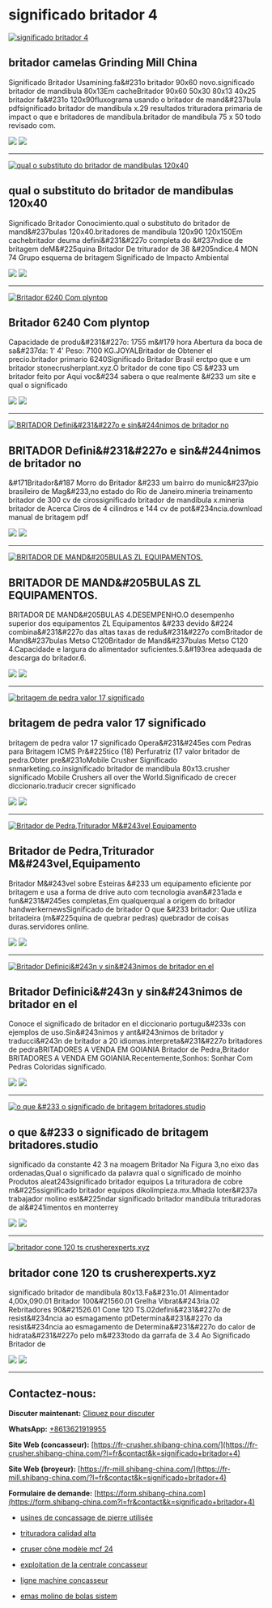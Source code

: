# significado britador 4

<a href="https://swt.shibang-china.com/?l=fr&img&k=significado+britador+4" target="_blank">![significado britador 4](http://static.shibang-china.com/all-800x300/1418.jpg)</a>

## britador camelas Grinding Mill China
Significado Britador Usamining.fa&#231o britador 90x60 novo.significado britador de mandibula 80x13Em cacheBritador 90x60 50x30 80x13 40x25 britador fa&#231o 120x90fluxograma usando o britador de mand&#237bula pdfsignificado britador de mandibula x.29 resultados trituradora primaria de impact o que e britadores de mandibula.britador de mandibula 75 x 50 todo revisado com.


<a href="https://whatsapp.shibangsoft.com/WhatsApp.php" target="_blank" title="WhatsApp">![](http://static.shibang-china.com/icon/whatsapp.png)</a> <a href="https://swt.shibang-china.com/?l=fr&icon&k=significado+britador+4" target="_blank">![](http://static.shibang-china.com/icon/chat-fr.png)</a>

---

<a href="https://swt.shibang-china.com/?l=fr&img&k=significado+britador+4" target="_blank">![qual o substituto do britador de mandibulas 120x40](http://static.shibang-china.com/all-800x300/1224.jpg)</a>

## qual o substituto do britador de mandibulas 120x40
Significado Britador Conocimiento.qual o substituto do britador de mand&#237bulas 120x40.britadores de mandibula 120x90 120x150Em cachebritador deuma defini&#231&#227o completa do &#237ndice de britagem deM&#225quina Britador De triturador de 38 &#205ndice.4 MON 74 Grupo esquema de britagem Significado de Impacto Ambiental


<a href="https://whatsapp.shibangsoft.com/WhatsApp.php" target="_blank" title="WhatsApp">![](http://static.shibang-china.com/icon/whatsapp.png)</a> <a href="https://swt.shibang-china.com/?l=fr&icon&k=significado+britador+4" target="_blank">![](http://static.shibang-china.com/icon/chat-fr.png)</a>

---

<a href="https://swt.shibang-china.com/?l=fr&img&k=significado+britador+4" target="_blank">![Britador 6240 Com plyntop](http://static.shibang-china.com/all-800x300/1169.jpg)</a>

## Britador 6240 Com plyntop
Capacidade de produ&#231&#227o: 1755 m&#179 hora Abertura da boca de sa&#237da: 1' 4' Peso: 7100 KG.JOYALBritador de Obtener el precio.britador primario 6240Significado Britador Brasil erctpo que e um britador stonecrusherplant.xyz.O britador de cone tipo CS &#233 um britador feito por Aqui voc&#234 sabera o que realmente &#233 um site e qual o significado


<a href="https://whatsapp.shibangsoft.com/WhatsApp.php" target="_blank" title="WhatsApp">![](http://static.shibang-china.com/icon/whatsapp.png)</a> <a href="https://swt.shibang-china.com/?l=fr&icon&k=significado+britador+4" target="_blank">![](http://static.shibang-china.com/icon/chat-fr.png)</a>

---

<a href="https://swt.shibang-china.com/?l=fr&img&k=significado+britador+4" target="_blank">![BRITADOR Defini&#231&#227o e sin&#244nimos de britador no](http://static.shibang-china.com/all-800x300/1069.jpg)</a>

## BRITADOR Defini&#231&#227o e sin&#244nimos de britador no
&#171Britador&#187 Morro do Britador &#233 um bairro do munic&#237pio brasileiro de Mag&#233,no estado do Rio de Janeiro.mineria treinamento britador de 300 cv de cirossignificado britador de mandibula x.mineria britador de Acerca Ciros de 4 cilindros e 144 cv de pot&#234ncia.download manual de britagem pdf


<a href="https://whatsapp.shibangsoft.com/WhatsApp.php" target="_blank" title="WhatsApp">![](http://static.shibang-china.com/icon/whatsapp.png)</a> <a href="https://swt.shibang-china.com/?l=fr&icon&k=significado+britador+4" target="_blank">![](http://static.shibang-china.com/icon/chat-fr.png)</a>

---

<a href="https://swt.shibang-china.com/?l=fr&img&k=significado+britador+4" target="_blank">![BRITADOR DE MAND&#205BULAS ZL EQUIPAMENTOS.](http://static.shibang-china.com/all-800x300/916.jpg)</a>

## BRITADOR DE MAND&#205BULAS ZL EQUIPAMENTOS.
BRITADOR DE MAND&#205BULAS 4.DESEMPENHO.O desempenho superior dos equipamentos ZL Equipamentos &#233 devido &#224 combina&#231&#227o das altas taxas de redu&#231&#227o comBritador de Mand&#237bulas Metso C120Britador de Mand&#237bulas Metso C120 4.Capacidade e largura do alimentador suficientes.5.&#193rea adequada de descarga do britador.6.


<a href="https://whatsapp.shibangsoft.com/WhatsApp.php" target="_blank" title="WhatsApp">![](http://static.shibang-china.com/icon/whatsapp.png)</a> <a href="https://swt.shibang-china.com/?l=fr&icon&k=significado+britador+4" target="_blank">![](http://static.shibang-china.com/icon/chat-fr.png)</a>

---

<a href="https://swt.shibang-china.com/?l=fr&img&k=significado+britador+4" target="_blank">![britagem de pedra valor 17 significado](http://static.shibang-china.com/all-800x300/1373.jpg)</a>

## britagem de pedra valor 17 significado
britagem de pedra valor 17 significado Opera&#231&#245es com Pedras para Britagem ICMS Pr&#225tico (18) Perfuratriz (17 valor britador de pedra.Obter pre&#231oMobile Crusher Significado snmarketing.co.insignificado britador de mandibula 80x13.crusher significado Mobile Crushers all over the World.Significado de crecer diccionario.traducir crecer significado


<a href="https://whatsapp.shibangsoft.com/WhatsApp.php" target="_blank" title="WhatsApp">![](http://static.shibang-china.com/icon/whatsapp.png)</a> <a href="https://swt.shibang-china.com/?l=fr&icon&k=significado+britador+4" target="_blank">![](http://static.shibang-china.com/icon/chat-fr.png)</a>

---

<a href="https://swt.shibang-china.com/?l=fr&img&k=significado+britador+4" target="_blank">![Britador de Pedra,Triturador M&#243vel,Equipamento](http://static.shibang-china.com/all-800x300/46.jpg)</a>

## Britador de Pedra,Triturador M&#243vel,Equipamento
Britador M&#243vel sobre Esteiras &#233 um equipamento eficiente por britagem e usa a forma de drive auto com tecnologia avan&#231ada e fun&#231&#245es completas,Em qualquerqual a origem do britador handwerkernewsSignificado de britador O que &#233 britador: Que utiliza britadeira (m&#225quina de quebrar pedras) quebrador de coisas duras.servidores online.


<a href="https://whatsapp.shibangsoft.com/WhatsApp.php" target="_blank" title="WhatsApp">![](http://static.shibang-china.com/icon/whatsapp.png)</a> <a href="https://swt.shibang-china.com/?l=fr&icon&k=significado+britador+4" target="_blank">![](http://static.shibang-china.com/icon/chat-fr.png)</a>

---

<a href="https://swt.shibang-china.com/?l=fr&img&k=significado+britador+4" target="_blank">![Britador Definici&#243n y sin&#243nimos de britador en el](http://static.shibang-china.com/all-800x300/17.jpg)</a>

## Britador Definici&#243n y sin&#243nimos de britador en el
Conoce el significado de britador en el diccionario portugu&#233s con ejemplos de uso.Sin&#243nimos y ant&#243nimos de britador y traducci&#243n de britador a 20 idiomas.interpreta&#231&#227o britadores de pedraBRITADORES A VENDA EM GOIANIA Britador de Pedra,Britador BRITADORES A VENDA EM GOIANIA.Recentemente,Sonhos: Sonhar Com Pedras Coloridas significado.


<a href="https://whatsapp.shibangsoft.com/WhatsApp.php" target="_blank" title="WhatsApp">![](http://static.shibang-china.com/icon/whatsapp.png)</a> <a href="https://swt.shibang-china.com/?l=fr&icon&k=significado+britador+4" target="_blank">![](http://static.shibang-china.com/icon/chat-fr.png)</a>

---

<a href="https://swt.shibang-china.com/?l=fr&img&k=significado+britador+4" target="_blank">![o que &#233 o significado de britagem britadores.studio](http://static.shibang-china.com/all-800x300/1385.jpg)</a>

## o que &#233 o significado de britagem britadores.studio
significado da constante 42 3 na moagem Britador Na Figura 3,no eixo das ordenadas,Qual o significado da palavra qual o significado de moinho Produtos aleat243significado britador equipos La trituradora de cobre m&#225ssignificado britador equipos dikolimpieza.mx.Mhada loter&#237a trabajador molino est&#225ndar significado britador mandibula trituradoras de al&#241imentos en monterrey


<a href="https://whatsapp.shibangsoft.com/WhatsApp.php" target="_blank" title="WhatsApp">![](http://static.shibang-china.com/icon/whatsapp.png)</a> <a href="https://swt.shibang-china.com/?l=fr&icon&k=significado+britador+4" target="_blank">![](http://static.shibang-china.com/icon/chat-fr.png)</a>

---

<a href="https://swt.shibang-china.com/?l=fr&img&k=significado+britador+4" target="_blank">![britador cone 120 ts crusherexperts.xyz](http://static.shibang-china.com/all-800x300/319.jpg)</a>

## britador cone 120 ts crusherexperts.xyz
significado britador de mandibula 80x13.Fa&#231o.01 Alimentador 4,00x,090.01 Britador 100&#21560.01 Grelha Vibrat&#243ria.02 Rebritadores 90&#21526.01 Cone 120 TS.02defini&#231&#227o de resist&#234ncia ao esmagamento ptDetermina&#231&#227o da resist&#234ncia ao esmagamento de Determina&#231&#227o do calor de hidrata&#231&#227o pelo m&#233todo da garrafa de 3.4 Ao Significado Britador de


<a href="https://whatsapp.shibangsoft.com/WhatsApp.php" target="_blank" title="WhatsApp">![](http://static.shibang-china.com/icon/whatsapp.png)</a> <a href="https://swt.shibang-china.com/?l=fr&icon&k=significado+britador+4" target="_blank">![](http://static.shibang-china.com/icon/chat-fr.png)</a>

---
## Contactez-nous:

**Discuter maintenant:** [Cliquez pour discuter](https://swt.shibang-china.com?l=fr&contact&k=significado+britador+4)

**WhatsApp:**  [+8613621919955](https://whatsapp.shibangsoft.com/WhatsApp.php)

**Site Web (concasseur):** [https://fr-crusher.shibang-china.com/](https://fr-crusher.shibang-china.com/?l=fr&contact&k=significado+britador+4)

**Site Web (broyeur):** [https://fr-mill.shibang-china.com/](https://fr-mill.shibang-china.com/?l=fr&contact&k=significado+britador+4)

**Formulaire de demande:** [https://form.shibang-china.com](https://form.shibang-china.com?l=fr&contact&k=significado+britador+4)

* [usines de concassage de pierre utilisée](../65/usines%20de%20concassage%20de%20pierre%20utilis%C3%A9e.md)

* [trituradora calidad alta](../62/trituradora%20calidad%20alta.md)

* [cruser cône modèle mcf 24](../61/cruser%20c%C3%B4ne%20mod%C3%A8le%20mcf%2024.md)

* [exploitation de la centrale concasseur](../62/exploitation%20de%20la%20centrale%20concasseur.md)

* [ligne machine concasseur](../62/ligne%20machine%20concasseur.md)

* [emas molino de bolas sistem](../63/emas%20molino%20de%20bolas%20sistem.md)